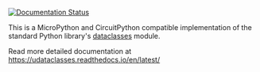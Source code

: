 [![Documentation Status](https://readthedocs.org/projects/udataclasses/badge/?version=latest)](https://udataclasses.readthedocs.io/en/latest/?badge=latest)

This is a MicroPython and CircuitPython compatible implementation of the standard Python library's
[dataclasses](https://docs.python.org/3/library/dataclasses.html) module.

Read more detailed documentation at https://udataclasses.readthedocs.io/en/latest/
